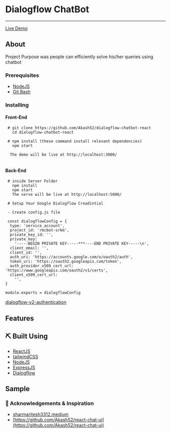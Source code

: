 # Dialogflow ChatBot
---

[Live Demo](https://dialogflowchatbot.netlify.app/)

##  About <a name = "about"></a>

Project Purpose was people can efficiently solve his/her queries using chatbot

### Prerequisites

- [NodeJS](https://nodejs.org/en/)
- [Git Bash](https://git-scm.com/downloads)


### Installing 

#### Front-End

```
 # git clone https://github.com/Akash52/dialogflow-chatbot-react
   cd dialogflow-chatbot-react
  
 # npm install (these command install relevant dependencies)
   npm start 
  
  The demo will be live at http://localhost:3000/
 
```
#### Back-End

```
 # inside Server Folder
   npm install
   npm start
   The serve will be live at http://localhost:5000/
   
 # Setup Your Google Dialogflow Creadintial  
 
 - Create config.js file
 
 const dialogflowConfig = {
  type: 'service_account',
  project_id: 'rmcbot-srkm',
  private_key_id: '',
  private_key:
    '-----BEGIN PRIVATE KEY-----***----END PRIVATE KEY-----\n',
  client_email: '',
  client_id: '',
  auth_uri: 'https://accounts.google.com/o/oauth2/auth',
  token_uri: 'https://oauth2.googleapis.com/token',
  auth_provider_x509_cert_url: 'https://www.googleapis.com/oauth2/v1/certs',
  client_x509_cert_url:
    '',
}

module.exports = dialogflowConfig
 ```
[dialogflow-v2-authentication](https://medium.com/@tzahi/how-to-setup-dialogflow-v2-authentication-programmatically-with-node-js-b37fa4815d89)

 ## Features
 



## ⛏️ Built Using <a name = "built_using"></a>


- [ReactJS](https://reactjs.org/)
- [tailwindCSS](https://tailwindcss.com/)
- [NodeJS](https://react-bootstrap.github.io/)
- [ExpressJS](https://expressjs.com/)
- [Dialogflow](https://dialogflow.cloud.google.com/)

## Sample


                                                                                                                                                                                


### 🎉 Acknowledgements & Inspiration
- [sharmaritesh3312.medium](https://codeburst.io/building-scalable-chatbots-in-react-with-dialogflow-1091ff462e40)
- [https://github.com/Akash52/react-chat-ui](https://github.com/Akash52/react-chat-ui)  




